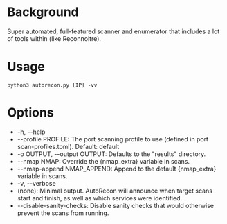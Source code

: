 # Background
Super automated, full-featured scanner and enumerator that includes a lot of tools within (like Reconnoitre).

# Usage
```
python3 autorecon.py [IP] -vv
```

# Options
  - -h, --help 
  - --profile PROFILE: The port scanning profile to use (defined in port scan-profiles.toml). Default: default 
  - -o OUTPUT, --output OUTPUT: Defaults to the "results" directory.
  - --nmap NMAP: Override the {nmap_extra} variable in scans.
  - --nmap-append NMAP_APPEND: Append to the default {nmap_extra} variable in scans. 
  - -v, --verbose 
  - (none): Minimal output.  AutoRecon will announce when target scans start and finish, as well as which services were identified. 
  - --disable-sanity-checks: Disable sanity checks that would otherwise prevent the scans from running. 
